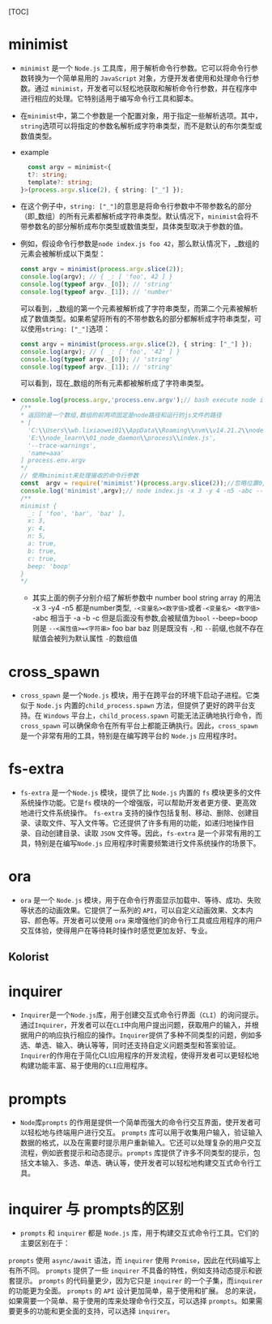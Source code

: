 [TOC]

# minimist

+ `minimist` 是一个 `Node.js` 工具库，用于解析命令行参数。它可以将命令行参数转换为一个简单易用的 `JavaScript` 对象，方便开发者使用和处理命令行参数。通过 `minimist`，开发者可以轻松地获取和解析命令行参数，并在程序中进行相应的处理。它特别适用于编写命令行工具和脚本。
+ 在`minimist`中，第二个参数是一个配置对象，用于指定一些解析选项。其中，`string`选项可以将指定的参数名解析成字符串类型，而不是默认的布尔类型或数值类型。
+ example

  ```ts
    const argv = minimist<{
    t?: string;
    template?: string;
  }>(process.argv.slice(2), { string: ["_"] });
  ```

+ 在这个例子中，`string: ["_"]`的意思是将命令行参数中不带参数名的部分（即_数组）的所有元素都解析成字符串类型。默认情况下，`minimist`会将不带参数名的部分解析成布尔类型或数值类型，具体类型取决于参数的值。
+ 例如，假设命令行参数是`node index.js foo 42`，那么默认情况下，_数组的元素会被解析成以下类型：

  ```ts
  const argv = minimist(process.argv.slice(2));
  console.log(argv); // { _: [ 'foo', 42 ] }
  console.log(typeof argv._[0]); // 'string'
  console.log(typeof argv._[1]); // 'number'
  ```

  可以看到，\_数组的第一个元素被解析成了字符串类型，而第二个元素被解析成了数值类型。如果希望将所有的不带参数名的部分都解析成字符串类型，可以使用`string: ["_"]`选项：

  ```ts
  const argv = minimist(process.argv.slice(2), { string: ["_"] });
  console.log(argv); // { _: [ 'foo', '42' ] }
  console.log(typeof argv._[0]); // 'string'
  console.log(typeof argv._[1]); // 'string'
  ```

  可以看到，现在_数组的所有元素都被解析成了字符串类型。

+ ```JavaScript
  console.log(process.argv,'process.env.argv');// bash execute node index.js --trace-warnings name=aaa 
  /**
  * 返回的是一个数组,数组的前两项固定是node路径和运行的js文件的路径
  * [
    'C:\\Users\\wb.lixiaowei01\\AppData\\Roaming\\nvm\\v14.21.2\\node.exe',
    'E:\\node_learn\\01_node_daemon\\process\\index.js',
    '--trace-warnings',
    'name=aaa'
  ] process.env.argv
  */
  // 使用minimist来处理接收的命令行参数
  const  argv = require('minimist')(process.argv.slice(2));//忽略位置0,1的参数 
  console.log('minimist',argv);// node index.js -x 3 -y 4 -n5 -abc --beep=boop foo bar baz
  /**
  minimist {
    _: [ 'foo', 'bar', 'baz' ],
    x: 3,
    y: 4,
    n: 5,
    a: true,
    b: true,
    c: true,
    beep: 'boop'
  }
  */
  ```

  + 其实上面的例子分别介绍了解析参数中 number bool string array 的用法
  -x 3 -y4 -n5 都是number类型, `-<变量名><数字值>`或者`-<变量名> <数字值>`
  -abc 相当于 -a -b -c 但是后面没有参数,会被赋值为`bool` 
  --beep=boop 则是 `--<属性值>=<字符串>`
  foo bar baz 则是既没有 `-`,和 `--`前缀,也就不存在赋值会被列为默认属性 `-`的数组值

# cross_spawn

+ `cross_spawn` 是一个`Node.js` 模块，用于在跨平台的环境下启动子进程。它类似于 `Node.js` 内置的`child_process.spawn` 方法，但提供了更好的跨平台支持。在 `Windows` 平台上，`child_process.spawn` 可能无法正确地执行命令，而 `cross_spawn` 可以确保命令在所有平台上都能正确执行。因此，`cross_spawn` 是一个非常有用的工具，特别是在编写跨平台的 `Node.js` 应用程序时。

# fs-extra

+ `fs-extra` 是一个`Node.js` 模块，提供了比 `Node.js` 内置的 `fs` 模块更多的文件系统操作功能。它是`fs` 模块的一个增强版，可以帮助开发者更方便、更高效地进行文件系统操作。 `fs-extra` 支持的操作包括复制、移动、删除、创建目录、读取文件、写入文件等。它还提供了许多有用的功能，如递归地操作目录、自动创建目录、读取 `JSON` 文件等。因此，`fs-extra` 是一个非常有用的工具，特别是在编写`Node.js` 应用程序时需要频繁进行文件系统操作的场景下。

# ora

+ `ora` 是一个 `Node.js` 模块，用于在命令行界面显示加载中、等待、成功、失败等状态的动画效果。它提供了一系列的 `API`，可以自定义动画效果、文本内容、颜色等。开发者可以使用 `ora` 来增强他们的命令行工具或应用程序的用户交互体验，使得用户在等待耗时操作时感觉更加友好、专业。

## Kolorist

# inquirer

+ `Inquirer`是一个`Node.js`库，用于创建交互式命令行界面（`CLI`）的询问提示。通过`Inquirer`，开发者可以在`CLI`中向用户提出问题，获取用户的输入，并根据用户的响应执行相应的操作。`Inquirer`提供了多种不同类型的问题，例如多选、单选、输入、确认等等，同时还支持自定义问题类型和答案验证。`Inquirer`的作用在于简化CLI应用程序的开发流程，使得开发者可以更轻松地构建功能丰富、易于使用的`CLI`应用程序。

# prompts

+ `Node`库`prompts` 的作用是提供一个简单而强大的命令行交互界面，使开发者可以轻松地与终端用户进行交互。 `prompts` 库可以用于收集用户输入，验证输入数据的格式，以及在需要时提示用户重新输入。它还可以处理复杂的用户交互流程，例如嵌套提示和动态提示。`prompts` 库提供了许多不同类型的提示，包括文本输入、多选、单选、确认等，使开发者可以轻松地构建交互式命令行工具。

# inquirer 与 prompts的区别

+ `prompts` 和 `inquirer` 都是 `Node.js` 库，用于构建交互式命令行工具。它们的主要区别在于：

​`prompts` 使用 `async/await` 语法，而 `inquirer` 使用 `Promise`，因此在代码编写上有所不同。
`prompts` 提供了一些 `inquirer` 不具备的特性，例如支持动态提示和嵌套提示。
`prompts` 的代码量更少，因为它只是 `inquirer` 的一个子集，而`inquirer` 的功能更为全面。
`prompts` 的 `API` 设计更加简单，易于使用和扩展。
总的来说，如果需要一个简单、易于使用的库来处理命令行交互，可以选择 `prompts`。如果需要更多的功能和更全面的支持，可以选择 `inquirer`。

